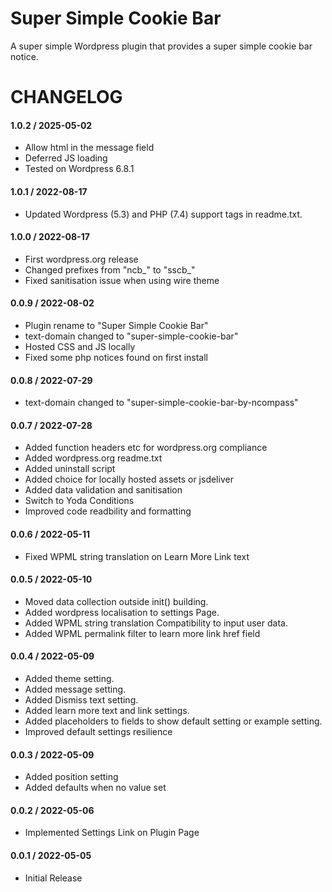 # Super Simple Cookie Bar
A super simple Wordpress plugin that provides a super simple cookie bar notice.


# CHANGELOG #
#### 1.0.2 / 2025-05-02 ####
* Allow html in the message field
* Deferred JS loading
* Tested on Wordpress 6.8.1

#### 1.0.1 / 2022-08-17 ####
* Updated Wordpress (5.3) and PHP (7.4) support tags in readme.txt.

#### 1.0.0 / 2022-08-17 ####
* First wordpress.org release
* Changed prefixes from "ncb_" to "sscb_"
* Fixed sanitisation issue when using wire theme

#### 0.0.9 / 2022-08-02
* Plugin rename to "Super Simple Cookie Bar"
* text-domain changed to "super-simple-cookie-bar"
* Hosted CSS and JS locally
* Fixed some php notices found on first install

#### 0.0.8 / 2022-07-29
* text-domain changed to "super-simple-cookie-bar-by-ncompass"

#### 0.0.7 / 2022-07-28
* Added function headers etc for wordpress.org compliance
* Added wordpress.org readme.txt
* Added uninstall script
* Added choice for locally hosted assets or jsdeliver
* Added data validation and sanitisation
* Switch to Yoda Conditions
* Improved code readbility and formatting

#### 0.0.6 / 2022-05-11
* Fixed WPML string translation on Learn More Link text

#### 0.0.5 / 2022-05-10
* Moved data collection outside init() building.
* Added wordpress localisation to settings Page.
* Added WPML string translation Compatibility to input user data.
* Added WPML permalink filter to learn more link href field

#### 0.0.4 / 2022-05-09
* Added theme setting.
* Added message setting.
* Added Dismiss text setting.
* Added learn more text and link settings.
* Added placeholders to fields to show default setting or example setting.
* Improved default settings resilience

#### 0.0.3 / 2022-05-09
* Added position setting
* Added defaults when no value set

#### 0.0.2 / 2022-05-06
* Implemented Settings Link on Plugin Page

#### 0.0.1 / 2022-05-05
* Initial Release
